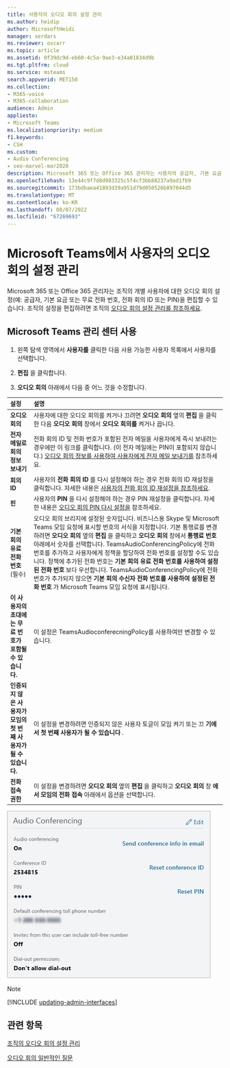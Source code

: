 ```yaml
---
title: 사용자의 오디오 회의 설정 관리
ms.author: heidip
author: MicrosoftHeidi
manager: serdars
ms.reviewer: oscarr
ms.topic: article
ms.assetid: 0f39dc9d-eb60-4c5a-9ae3-e34a01834d9b
ms.tgt.pltfrm: cloud
ms.service: msteams
search.appverid: MET150
ms.collection:
- M365-voice
- M365-collaboration
audience: Admin
appliesto:
- Microsoft Teams
ms.localizationpriority: medium
f1.keywords:
- CSH
ms.custom:
- Audio Conferencing
- seo-marvel-mar2020
description: Microsoft 365 또는 Office 365 관리자는 사용자의 공급자, 기본 요금 또는 무료 전화 번호, 전화 회의 ID 또는 PIN을 포함하여 Teams 오디오 회의 설정을 편집할 수 있습니다.
ms.openlocfilehash: 13e44c9f7d8d983325c5f4cf3bb88237a9ad1fb9
ms.sourcegitcommit: 173bdbaea41893d39a951d79d050526b897044d5
ms.translationtype: MT
ms.contentlocale: ko-KR
ms.lasthandoff: 08/07/2022
ms.locfileid: "67269693"
---
```

# <a name="manage-the-audio-conferencing-settings-for-a-user-in-microsoft-teams"></a>Microsoft Teams에서 사용자의 오디오 회의 설정 관리

Microsoft 365 또는 Office 365 관리자는 조직의 개별 사용자에 대한 오디오 회의 설정(예: 공급자, 기본 요금 또는 무료 전화 번호, 전화 회의 ID 또는 PIN)을 편집할 수 있습니다. 조직의 설정을 편집하려면 조직의 [오디오 회의 설정 관리를 참조하세요](manage-the-audio-conferencing-settings-for-my-organization-in-teams.md).

## <a name="using-the-microsoft-teams-admin-center"></a>Microsoft Teams 관리 센터 사용

1. 왼쪽 탐색 영역에서 **사용자를** 클릭한 다음 사용 가능한 사용자 목록에서 사용자를 선택합니다.

2. **편집** 을 클릭합니다.

3. **오디오 회의** 아래에서 다음 중 어느 것을 수정합니다.

|**설정**|**설명**|
|:-----|:-----|
|**오디오 회의**|사용자에 대한 오디오 회의를 켜거나 끄려면 **오디오 회의** 옆의 **편집** 을 클릭한 다음 **오디오 회의** 창에서 **오디오 회의를** 켜거나 끕니다.|
|**전자 메일로 회의 정보 보내기**  |전화 회의 ID 및 전화 번호가 포함된 전자 메일을 사용자에게 즉시 보내려는 경우에만 이 링크를 클릭합니다. (이 전자 메일에는 PIN이 포함되지 않습니다.) [오디오 회의 정보를 사용하여 사용자에게 전자 메일 보내기를](send-an-email-to-a-user-with-their-dial-in-information-in-teams.md) 참조하세요.  |
|**회의 ID**  |사용자의 **전화 회의 ID** 를 다시 설정해야 하는 경우 전화 회의 ID 재설정을 클릭합니다. 자세한 내용은 [사용자의 전화 회의 ID 재설정을 참조하세요](reset-a-conference-id-for-a-user-in-teams.md).  |
|**핀** |사용자의 **PIN** 을 다시 설정해야 하는 경우 PIN 재설정을 클릭합니다. 자세한 내용은 [오디오 회의 PIN 다시 설정을](reset-the-audio-conferencing-pin-in-teams.md) 참조하세요. |
|**기본 회의 유료 전화 번호** (필수) |오디오 회의 브리지에 설정된 숫자입니다. 비즈니스용 Skype 및 Microsoft Teams 모임 요청에 표시할 번호의 서식을 지정합니다. 기본 통행료를 변경하려면 **오디오 회의** 옆의 **편집** 을 클릭하고 **오디오 회의** 창에서 **통행료 번호** 아래에서 숫자를 선택합니다. TeamsAudioConferencingPolicy에 전화 번호를 추가하고 사용자에게 정책을 할당하여 전화 번호를 설정할 수도 있습니다. 정책에 추가된 전화 번호는 **기본 회의 유료 전화 번호를 사용하여 설정된 전화 번호** 보다 우선합니다. TeamsAudioConferencingPolicy에 전화 번호가 추가되지 않으면 **기본 회의 수신자 전화 번호를 사용하여 설정된 전화 번호** 가 Microsoft Teams 모임 요청에 표시됩니다. |
|**이 사용자의 초대에는 무료 번호가 포함될 수 있습니다.**|이 설정은 TeamsAudioconferecningPolicy를 사용하여만 변경할 수 있습니다. |
|**인증되지 않은 사용자가 모임의 첫 번째 사용자가 될 수 있습니다.**|이 설정을 변경하려면 인증되지 않은 사용자 토글이 모임 켜기 또는 끄 **기에서 첫 번째 사용자가 될 수 있습니다** .
|**전화 접속 권한**|이 설정을 변경하려면 **오디오 회의** 옆의 **편집** 을 클릭하고 **오디오 회의** 창 **에서 모임의 전화 접속** 아래에서 옵션을 선택합니다.|

![사용자의 오디오 회의 설정을 표시합니다.](media/teams-manage-audio-conferencing-settings-for-a-user-image1.png)

> [!Note]
> [!INCLUDE [updating-admin-interfaces](includes/updating-admin-interfaces.md)]

## <a name="related-topics"></a>관련 항목

[조직의 오디오 회의 설정 관리](manage-the-audio-conferencing-settings-for-my-organization-in-teams.md)

[오디오 회의 일반적인 질문](audio-conferencing-common-questions.md)
